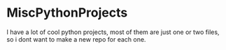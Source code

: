# MiscPythonProjects
I have a lot of cool python projects, most of them are just one or two files, so i dont want to make a new repo for each one.
